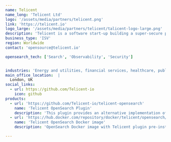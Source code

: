 ```yaml
---
name: Telicent
name_long: 'Telicent Ltd'
logo: '/assets/media/partners/telicent.png'
link: 'https://telicent.io'
logo_large: '/assets/media/partners/telicent/talicent-logo-large.png'
description: 'Telicent is a software start-up building a super-secure platform to enable rapid innovation and digital transformation. Our CORE platform is open source, and lets you innovate with your own data in a secure way - try out new tools, new ideas, new start-ups. Safely.'
business_type: 'ISV'
region: Worldwide
contact: 'opensource@telicent.io'

opensearch_tech: ['Search', 'Observability', 'Security']


industries: 'Energy and utilities, financial services, healthcare, public sector, non-profit, software and technology'
main_office_location:  |
  London, UK
social_links:
  - url: https://github.com/Telicent-io
    icon: github
products:
  - url: 'https://github.com/Telicent-io/telicent-opensearch'
    name: 'Telicent OpenSearch Plugin'
    description: 'This plugin provides an alternative implementation of the SynonymGraphTokenFilter for OpenSearch.'
  - url: 'https://hub.docker.com/repository/docker/telicent/opensearch/'
    name: 'Telicent OpenSearch Docker image'
    description: 'OpenSearch Docker image with Telicent plugin pre-installed'

---
```

